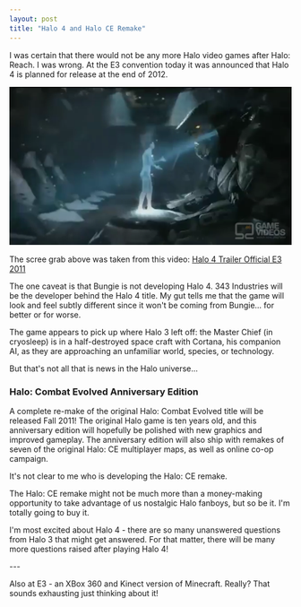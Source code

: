 ```yaml
---
layout: post
title: "Halo 4 and Halo CE Remake"
---
```


<p>I was certain that there would not be any more Halo video games after Halo: Reach. I was wrong. At the E3 convention today it was announced that Halo 4 is planned for release at the end of 2012.</p>
<p style="text-align: center;"><img src="/hodsmedia/halo4.png" alt="Halo 4"/></p>
<p>The scree grab above was taken from this video:  <a href="http://gamevideos.1up.com/video/id/33823" target="_blank">Halo 4 Trailer Official E3 2011</a></p>
<p>The one caveat is that Bungie is not developing Halo 4. 343 Industries will be the developer behind the Halo 4 title. My gut tells me that the game will look and feel subtly different since it won't be coming from Bungie... for better or for worse.</p>

<p>The game appears to pick up where Halo 3 left off: the Master Chief (in cryosleep) is in a half-destroyed space craft with Cortana, his companion AI, as they are approaching an unfamiliar world, species, or technology.</p>
<p>But that's not all that is news in the Halo universe...</p>
<h3>Halo: Combat Evolved Anniversary Edition</h3>
<p>A complete re-make of the original Halo: Combat Evolved title will be released Fall 2011! The original Halo game is ten years old, and this anniversary edition will hopefully be polished with new graphics and improved gameplay. The anniversary edition will also ship with remakes of seven of the original Halo: CE multiplayer maps, as well as online co-op campaign.</p>
<p>It's not clear to me who is developing the Halo: CE remake.</p>
<p>The Halo: CE remake might not be much more than a money-making opportunity to take advantage of us nostalgic Halo fanboys, but so be it. I'm totally going to buy it.</p>
<p>I'm most excited about Halo 4 - there are so many unanswered questions from Halo 3 that might get answered. For that matter, there will be many more questions raised after playing Halo 4!</p>
<p>---</p>
<p>Also at E3 - an XBox 360 and Kinect version of Minecraft. Really? That sounds exhausting just thinking about it!</p>

